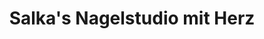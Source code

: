 ---
title: "Salka's Nagelstudio mit Herz"
url: /bremen/salkas-nagelstudio-mit-herz/
shop: Kosmetik
---